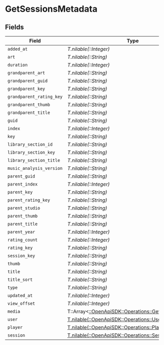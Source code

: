 # GetSessionsMetadata


## Fields

| Field                                                                                               | Type                                                                                                | Required                                                                                            | Description                                                                                         | Example                                                                                             |
| --------------------------------------------------------------------------------------------------- | --------------------------------------------------------------------------------------------------- | --------------------------------------------------------------------------------------------------- | --------------------------------------------------------------------------------------------------- | --------------------------------------------------------------------------------------------------- |
| `added_at`                                                                                          | *T.nilable(::Integer)*                                                                              | :heavy_minus_sign:                                                                                  | N/A                                                                                                 | 1705543312                                                                                          |
| `art`                                                                                               | *T.nilable(::String)*                                                                               | :heavy_minus_sign:                                                                                  | N/A                                                                                                 | /library/metadata/39904/art/1705310687                                                              |
| `duration`                                                                                          | *T.nilable(::Integer)*                                                                              | :heavy_minus_sign:                                                                                  | N/A                                                                                                 | 186240                                                                                              |
| `grandparent_art`                                                                                   | *T.nilable(::String)*                                                                               | :heavy_minus_sign:                                                                                  | N/A                                                                                                 | /library/metadata/39904/art/1705310687                                                              |
| `grandparent_guid`                                                                                  | *T.nilable(::String)*                                                                               | :heavy_minus_sign:                                                                                  | N/A                                                                                                 | plex://artist/5d07bbfd403c6402904a6480                                                              |
| `grandparent_key`                                                                                   | *T.nilable(::String)*                                                                               | :heavy_minus_sign:                                                                                  | N/A                                                                                                 | /library/metadata/39904                                                                             |
| `grandparent_rating_key`                                                                            | *T.nilable(::String)*                                                                               | :heavy_minus_sign:                                                                                  | N/A                                                                                                 | 39904                                                                                               |
| `grandparent_thumb`                                                                                 | *T.nilable(::String)*                                                                               | :heavy_minus_sign:                                                                                  | N/A                                                                                                 | /library/metadata/39904/thumb/1705310687                                                            |
| `grandparent_title`                                                                                 | *T.nilable(::String)*                                                                               | :heavy_minus_sign:                                                                                  | N/A                                                                                                 | Green Day                                                                                           |
| `guid`                                                                                              | *T.nilable(::String)*                                                                               | :heavy_minus_sign:                                                                                  | N/A                                                                                                 | plex://track/6535834f71f22f36f71a8e8f                                                               |
| `index`                                                                                             | *T.nilable(::Integer)*                                                                              | :heavy_minus_sign:                                                                                  | N/A                                                                                                 | 1                                                                                                   |
| `key`                                                                                               | *T.nilable(::String)*                                                                               | :heavy_minus_sign:                                                                                  | N/A                                                                                                 | /library/metadata/67085                                                                             |
| `library_section_id`                                                                                | *T.nilable(::String)*                                                                               | :heavy_minus_sign:                                                                                  | N/A                                                                                                 | 3                                                                                                   |
| `library_section_key`                                                                               | *T.nilable(::String)*                                                                               | :heavy_minus_sign:                                                                                  | N/A                                                                                                 | /library/sections/3                                                                                 |
| `library_section_title`                                                                             | *T.nilable(::String)*                                                                               | :heavy_minus_sign:                                                                                  | N/A                                                                                                 | Music                                                                                               |
| `music_analysis_version`                                                                            | *T.nilable(::String)*                                                                               | :heavy_minus_sign:                                                                                  | N/A                                                                                                 | 1                                                                                                   |
| `parent_guid`                                                                                       | *T.nilable(::String)*                                                                               | :heavy_minus_sign:                                                                                  | N/A                                                                                                 | plex://album/65394d6d472b8ab03ef47f12                                                               |
| `parent_index`                                                                                      | *T.nilable(::Integer)*                                                                              | :heavy_minus_sign:                                                                                  | N/A                                                                                                 | 1                                                                                                   |
| `parent_key`                                                                                        | *T.nilable(::String)*                                                                               | :heavy_minus_sign:                                                                                  | N/A                                                                                                 | /library/metadata/67084                                                                             |
| `parent_rating_key`                                                                                 | *T.nilable(::String)*                                                                               | :heavy_minus_sign:                                                                                  | N/A                                                                                                 | 67084                                                                                               |
| `parent_studio`                                                                                     | *T.nilable(::String)*                                                                               | :heavy_minus_sign:                                                                                  | N/A                                                                                                 | Reprise Records                                                                                     |
| `parent_thumb`                                                                                      | *T.nilable(::String)*                                                                               | :heavy_minus_sign:                                                                                  | N/A                                                                                                 | /library/metadata/67084/thumb/1705543314                                                            |
| `parent_title`                                                                                      | *T.nilable(::String)*                                                                               | :heavy_minus_sign:                                                                                  | N/A                                                                                                 | Saviors                                                                                             |
| `parent_year`                                                                                       | *T.nilable(::Integer)*                                                                              | :heavy_minus_sign:                                                                                  | N/A                                                                                                 | 2024                                                                                                |
| `rating_count`                                                                                      | *T.nilable(::Integer)*                                                                              | :heavy_minus_sign:                                                                                  | N/A                                                                                                 | 45885                                                                                               |
| `rating_key`                                                                                        | *T.nilable(::String)*                                                                               | :heavy_minus_sign:                                                                                  | N/A                                                                                                 | 67085                                                                                               |
| `session_key`                                                                                       | *T.nilable(::String)*                                                                               | :heavy_minus_sign:                                                                                  | N/A                                                                                                 | 203                                                                                                 |
| `thumb`                                                                                             | *T.nilable(::String)*                                                                               | :heavy_minus_sign:                                                                                  | N/A                                                                                                 | /library/metadata/67084/thumb/1705543314                                                            |
| `title`                                                                                             | *T.nilable(::String)*                                                                               | :heavy_minus_sign:                                                                                  | N/A                                                                                                 | The American Dream Is Killing Me                                                                    |
| `title_sort`                                                                                        | *T.nilable(::String)*                                                                               | :heavy_minus_sign:                                                                                  | N/A                                                                                                 | American Dream Is Killing Me                                                                        |
| `type`                                                                                              | *T.nilable(::String)*                                                                               | :heavy_minus_sign:                                                                                  | N/A                                                                                                 | track                                                                                               |
| `updated_at`                                                                                        | *T.nilable(::Integer)*                                                                              | :heavy_minus_sign:                                                                                  | N/A                                                                                                 | 1705543314                                                                                          |
| `view_offset`                                                                                       | *T.nilable(::Integer)*                                                                              | :heavy_minus_sign:                                                                                  | N/A                                                                                                 | 1000                                                                                                |
| `media`                                                                                             | T::Array<[::OpenApiSDK::Operations::GetSessionsMedia](../../models/operations/getsessionsmedia.md)> | :heavy_minus_sign:                                                                                  | N/A                                                                                                 |                                                                                                     |
| `user`                                                                                              | [T.nilable(::OpenApiSDK::Operations::User)](../../models/operations/user.md)                        | :heavy_minus_sign:                                                                                  | N/A                                                                                                 |                                                                                                     |
| `player`                                                                                            | [T.nilable(::OpenApiSDK::Operations::Player)](../../models/operations/player.md)                    | :heavy_minus_sign:                                                                                  | N/A                                                                                                 |                                                                                                     |
| `session`                                                                                           | [T.nilable(::OpenApiSDK::Operations::Session)](../../models/operations/session.md)                  | :heavy_minus_sign:                                                                                  | N/A                                                                                                 |                                                                                                     |